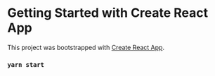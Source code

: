 # Getting Started with Create React App

This project was bootstrapped with [Create React App](https://github.com/facebook/create-react-app).

### `yarn start`
